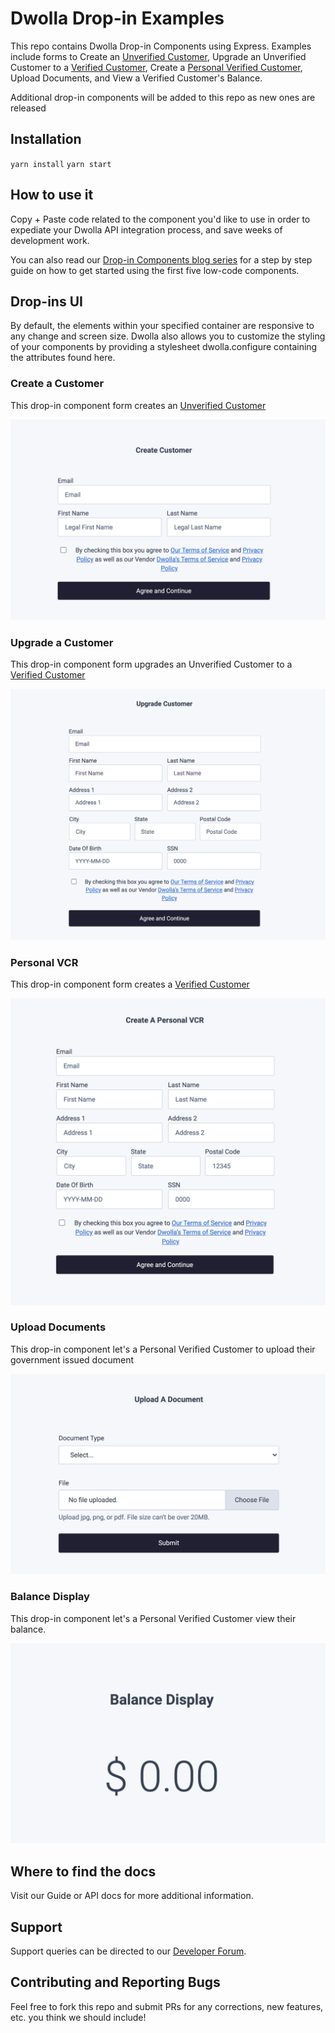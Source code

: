 # Dwolla Drop-in Examples
This repo contains Dwolla Drop-in Components using Express. Examples include forms to Create an [Unverified Customer](https://developers.dwolla.com/concepts/customer-types#unverified-customer), Upgrade an Unverified Customer to a [Verified Customer](https://developers.dwolla.com/concepts/customer-types#verified-customer), Create a [Personal Verified Customer](https://developers.dwolla.com/concepts/customer-types#personal-verified-customer), Upload Documents, and View a Verified Customer's Balance. 

Additional drop-in components will be added to this repo as new ones are released

## Installation 

`yarn install`
`yarn start`

## How to use it

Copy + Paste code related to the component you'd like to use in order to expediate your Dwolla API integration process, and save weeks of development work.

You can also read our [Drop-in Components blog series](https://www.dwolla.com/updates/low-code-drop-in-components/) for a step by step guide on how to get started using the first five low-code components.

## Drop-ins UI

By default, the elements within your specified container are responsive to any change and screen size. Dwolla also allows you to customize the styling of your components by providing a stylesheet dwolla.configure containing the attributes found here.

### Create a Customer

This drop-in component form creates an [Unverified Customer](https://developers.dwolla.com/concepts/customer-types#unverified-customer)

![create_a_customer](/images/create_a_customer.png)

### Upgrade a Customer

This drop-in component form upgrades an Unverified Customer to a [Verified Customer](https://developers.dwolla.com/concepts/customer-types#verified-customer)

![upgrade_a_customer](/images/upgrade_customer.png)

### Personal VCR

This drop-in component form creates a [Verified Customer](https://developers.dwolla.com/concepts/customer-types#verified-customer)

![personal_vcr](/images/create_pvc.png)

### Upload Documents

This drop-in component let's a Personal Verified Customer to upload their government issued document

![upload_document](/images/upload_document.png)


### Balance Display

This drop-in component let's a Personal Verified Customer view their balance.

![balance_display](/images/balance_display.png)


## Where to find the docs

Visit our Guide or API docs for more additional information. 

## Support

Support queries can be directed to our [Developer Forum](https://discuss.dwolla.com/).

## Contributing and Reporting Bugs

Feel free to fork this repo and submit PRs for any corrections, new features, etc. you think we should include!
